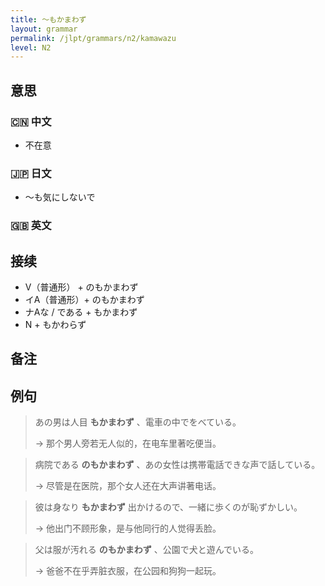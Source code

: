 ```yaml
---
title: 〜もかまわず
layout: grammar
permalink: /jlpt/grammars/n2/kamawazu
level: N2
---
```


## 意思

### 🇨🇳 中文

- 不在意

### 🇯🇵 日文

- 〜も気にしないで

### 🇬🇧 英文


## 接续

- V（普通形） + のもかまわず
- イA（普通形）+ のもかまわず
- ナAな / である + もかまわず
- N + もかわらず

## 备注


## 例句

> あの男は人目 **もかまわず** 、電車の中でをべている。
>
> → 那个男人旁若无人似的，在电车里著吃便当。

> 病院である **のもかまわず** 、あの女性は携帯電話できな声で話している。
>
> → 尽管是在医院，那个女人还在大声讲著电话。

> 彼は身なり **もかまわず** 出かけるので、一緒に歩くのが恥ずかしい。
>
> → 他出门不顾形象，是与他同行的人觉得丢脸。

> 父は服が汚れる **のもかまわず** 、公園で犬と遊んでいる。
>
> → 爸爸不在乎弄脏衣服，在公园和狗狗一起玩。

